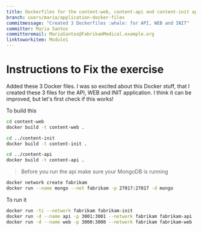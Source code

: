 ```yaml
---
title: Dockerfiles for the content-web, content-api and content-init application
branch: users/maria/application-docker-files
commitmessage: "Created 3 Dockerfiles :whale: for API, WEB and INIT"
committer: Maria Santos
committeremail: MariaSantos@FabrikamMedical.example.org
linktoworkitem: Module1
---
```

# Instructions to Fix the exercise

Added these 3 Docker files. I was so excited about this Docker stuff, that I created these 3 files for the API, WEB and INIT application. I think it can be improved, but let's first check if this works!

To build this

```bash
cd content-web
docker build -t content-web .

cd ../content-init
docker build -t content-init .

cd ../content-api
docker build -t content-api .
```

> Before you run the api make sure your MongoDB is running

```bash
docker network create fabrikam
docker run --name mongo --net fabrikam -p 27017:27017 -d mongo
```

To run it

```bash
docker run -ti --network fabrikam fabrikam-init
docker run -d --name api -p 3001:3001 --network fabrikam fabrikam-api
docker run -d --name web -p 3000:3000 --network fabrikam fabrikam-web
```
